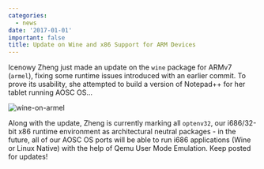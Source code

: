 ```yaml
---
categories:
  - news
date: '2017-01-01'
important: false
title: Update on Wine and x86 Support for ARM Devices
---
```



Icenowy Zheng just made an update on the `wine` package for ARMv7 (`armel`), fixing some runtime issues introduced with an earlier commit. To prove its usability, she attempted to build a version of Notepad++ for her tablet running AOSC OS...

![wine-on-armel](/assets/i/news/wine-on-armel.jpg)

Along with the update, Zheng is currently marking all `optenv32`, our i686/32-bit x86 runtime environment as architectural neutral packages - in the future, all of our AOSC OS ports will be able to run i686 applications (Wine or Linux Native) with the help of Qemu User Mode Emulation. Keep posted for updates!